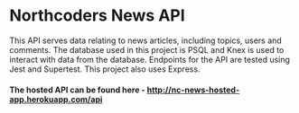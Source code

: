 # Northcoders News API

This API serves data relating to news articles, including topics, users and comments. The database used in this project is PSQL and Knex is used to interact with data from the database. Endpoints for the API are tested using Jest and Supertest. This project also uses Express.


#### The hosted API can be found here - http://nc-news-hosted-app.herokuapp.com/api
